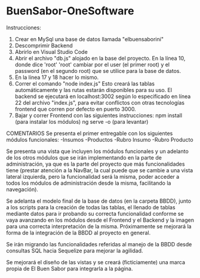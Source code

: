 # BuenSabor-OneSoftware

Instrucciones:
1. Crear en MySql una base de datos llamada "elbuensaborini"
2. Descomprimir Backend
3. Abrirlo en Visual Studio Code
4. Abrir el archivo "db.js" alojado en la base del proyecto.
   En la línea 10, donde dice 'root' 'root' cambiar por el user (el primer root) y el password (en el segundo root) que se utilice para la base de datos.
5. En la línea 17 y 18 hacer lo mismo.
6. Correr el comando "node index.js"
Esto creará las tablas automáticamente y las rutas estarán disponibles para su uso.
El backend se ejecutará en localhost:3002 según lo especificado en línea 22 del archivo "index.js", para evitar conflictos con otras tecnologías frontend que corren por defecto en puerto 3000.
7. Bajar y correr Frontend con las siguientes instrucciones:
npm install (para instalar los módulos)
ng serve -o (para levantar)


COMENTARIOS
Se presenta el primer entregable con los siguientes módulos funcionales:
-Insumos
-Productos
-Rubro Insumo
-Rubro Producto

Se presenta una vista que incluyen los módulos funcionales y un adelanto de los otros módulos que se irán implementando en la parte de administración, ya que es la parte del proyecto que más funcionalidades tiene (prestar atención a la NavBar, la cual puede que se cambie a una vista lateral izquierda, pero la funcionalidad será la misma, poder acceder a todos los módulos de administración desde la misma, facilitando la navegación).

Se adelanta el modelo final de la base de datos (en la carpeta BBDD), junto a los scripts para la creación de todas las tablas, el llenado de tablas mediante datos para ir probando su correcta funcionalidad conforme se vaya avanzando en los módulos desde el Frontend y el Backend y la imagen para una correcta interpretación de la misma. Próximamente se mejorará la forma de la integración de la BBDD al proyecto en general.

Se irán migrando las funcionalidades referidas al manejo de la BBDD desde consultas SQL hacia Sequelize para mejorar la agilidad.

Se mejorará el diseño de las vistas y se creará (ficticiamente) una marca propia de El Buen Sabor para integrarla a la página.
